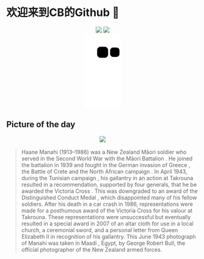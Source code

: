 
# 欢迎来到CB的Github 👋

<div align="center">
  <img height="137px" src="https://github-readme-stats.vercel.app/api?username=SuperCB&show_icons=true&theme=radical" />
  <img height="137px" src="https://github-readme-stats.vercel.app/api/top-langs/?username=SuperCB&hide_title=true&hide_border=true&layout=compact&langs_count=6&text_color=000&icon_color=fff" />
</div>


<div align="center">
    <img src="./contribution-snake/github-contribution-grid-snake.svg" />
</div>



## Picture of the day
<div align="center">
  <img width=400px src="https://upload.wikimedia.org/wikipedia/commons/thumb/6/6a/Haane_Manahi.jpg/450px-Haane_Manahi.jpg" />
</div>

>Haane Manahi  (1913–1986) was a New Zealand  Māori  soldier who served in the Second World War with the  Māori Battalion . He joined the battalion in 1939 and fought in the  German invasion of Greece , the  Battle of Crete  and the  North African campaign . In April 1943, during the  Tunisian campaign , his gallantry in an action at  Takrouna  resulted in a recommendation, supported by four generals, that he be awarded the  Victoria Cross . This was downgraded to an award of the  Distinguished Conduct Medal , which disappointed many of his fellow soldiers. After his death in a car crash in 1986, representations were made for a posthumous award of the Victoria Cross for his valour at Takrouna. These representations were unsuccessful but eventually resulted in a special award in 2007 of an altar cloth for use in a local church, a ceremonial sword, and a personal letter from  Queen Elizabeth II  in recognition of his gallantry. This June 1943 photograph of Manahi was taken in  Maadi , Egypt, by George Robert Bull, the official photographer of the New Zealand armed forces.


